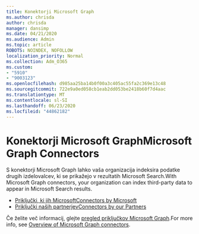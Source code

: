 ```yaml
---
title: Konektorji Microsoft Graph
ms.author: chrisda
author: chrisda
manager: dansimp
ms.date: 04/21/2020
ms.audience: Admin
ms.topic: article
ROBOTS: NOINDEX, NOFOLLOW
localization_priority: Normal
ms.collection: Adm_O365
ms.custom:
- "5910"
- "9003123"
ms.openlocfilehash: d985aa25ba14b0f00a3c405ac55fa2c369e13c48
ms.sourcegitcommit: 722e9a0ed058cb1eab2dd053be2418b60f7d4aac
ms.translationtype: MT
ms.contentlocale: sl-SI
ms.lasthandoff: 06/23/2020
ms.locfileid: "44862182"
---
```

# <a name="microsoft-graph-connectors"></a><span data-ttu-id="833ae-102">Konektorji Microsoft Graph</span><span class="sxs-lookup"><span data-stu-id="833ae-102">Microsoft Graph Connectors</span></span>

<span data-ttu-id="833ae-103">S konektorji Microsoft Graph lahko vaša organizacija indeksira podatke drugih izdelovalcev, ki se prikažejo v rezultatih Microsoft Search.</span><span class="sxs-lookup"><span data-stu-id="833ae-103">With Microsoft Graph connectors, your organization can index third-party data to appear in Microsoft Search results.</span></span>

- [<span data-ttu-id="833ae-104">Priključki, ki jih Microsoft</span><span class="sxs-lookup"><span data-stu-id="833ae-104">Connectors by Microsoft</span></span>](https://docs.microsoft.com/microsoftsearch/connectors-gallery#Microsoft)
- [<span data-ttu-id="833ae-105">Priključki naših partnerjev</span><span class="sxs-lookup"><span data-stu-id="833ae-105">Connectors by our Partners</span></span>](https://docs.microsoft.com/microsoftsearch/connectors-gallery#Partners)

<span data-ttu-id="833ae-106">Če želite več informacij, glejte [pregled priključkov Microsoft Graph](https://docs.microsoft.com/microsoftsearch/connectors-overview).</span><span class="sxs-lookup"><span data-stu-id="833ae-106">For more info, see  [Overview of Microsoft Graph connectors](https://docs.microsoft.com/microsoftsearch/connectors-overview).</span></span>
